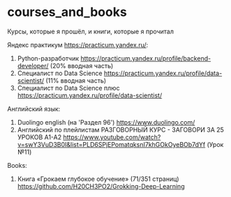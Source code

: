 # courses_and_books
Курсы, которые я прошёл, и книги, которые я прочитал

Яндекс практикум https://practicum.yandex.ru/:
1. Python-разработчик https://practicum.yandex.ru/profile/backend-developer/ (20% вводная часть)
2. Специалист по Data Science https://practicum.yandex.ru/profile/data-scientist/ (11% вводная часть) 
3. Специалист по Data Science плюс https://practicum.yandex.ru/profile/data-scientist/  

Английский язык:
1. Duolingo english (на 'Раздел 96') https://www.duolingo.com/
2. Английский по плейлистам РАЗГОВОРНЫЙ КУРС - ЗАГОВОРИ ЗА 25 УРОКОВ A1-A2 https://www.youtube.com/watch?v=swY3VuD3B0I&list=PLD6SPjEPomatqksnI7khGOkOyeBOb7dYf (Урок №11)

Books: 
1. Книга «Грокаем глубокое обучение» (71/351 страниц) https://github.com/H20CH3PO2/Grokking-Deep-Learning 
